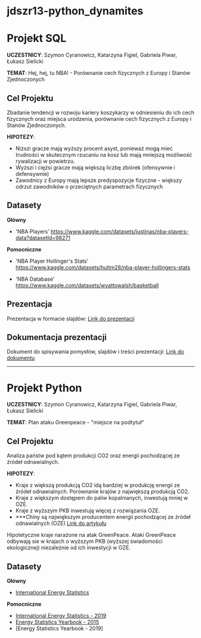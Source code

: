 # jdszr13-python_dynamites
# Projekt SQL
**UCZESTNICY**: Szymon Cyranowicz, Katarzyna Figiel, Gabriela Piwar, Łukasz Sielicki

**TEMAT**: Hej, hej, tu NBA! - Porównanie cech fizycznych z Europy i Stanów Zjednoczonych

## Cel Projektu
Zbadanie tendencji w rozwoju kariery koszykarzy w odniesieniu do ich cech fizycznych oraz miejsca urodzenia, porównanie cech fizycznych z Europy i Stanów Zjednoczonych.

**HIPOTEZY**: 
  - Niższi gracze mają wyższy procent asyst, ponieważ mogą mieć trudności w skutecznym rzucaniu na kosz lub mają mniejszą możliwość rywalizacji w powietrzu.
  - Wyższi i ciężsi gracze mają większą liczbę zbiórek (ofensywnie i defensywnie)
  - Zawodnicy z Europy mają lepsze predyspozycje fizyczne - większy odrzut zawodników o przeciętnych parametrach fizycznych

## Datasety
**Główny**

  - 'NBA Players' https://www.kaggle.com/datasets/justinas/nba-players-data?datasetId=98271

**Pomocniczne**

  - 'NBA Player Hollinger's Stats' https://www.kaggle.com/datasets/hultm28/nba-player-hollingers-stats

  - 'NBA Database' https://www.kaggle.com/datasets/wyattowalsh/basketball

## Prezentacja

Prezentacja w formacie slajdów: [Link do prezentacji](https://docs.google.com/presentation/d/18haXOzUGX7EVuSwPWLi3k-cLzG5JEvoMITiSCJNZJok/edit#slide=id.p)

## Dokumentacja prezentacji

Dokument do spisywania pomysłów, slajdów i treści prezentacji: [Link do dokumentu](https://docs.google.com/document/d/1bqCa5dLNBdcyiiTuMc9zM5dwnKP4KNmh5VOpTpz-lT4/edit)

---------------------------------------------------------------------------------------
# Projekt Python 
**UCZESTNICY**: Szymon Cyranowicz, Katarzyna Figiel, Gabriela Piwar, Łukasz Sielicki

**TEMAT**: Plan ataku Greenpeace - "miejsce na podtytuł"

## Cel Projektu
Analiza państw pod kątem produkcji CO2 oraz energii pochodzącej ze źródeł odnawialnych.

**HIPOTEZY**: 
- Kraje z większą produkcją CO2 idą bardziej w produkcję energii ze źródeł odnawialnych. Porównanie krajów z największą produkcją CO2.
- Kraje z większym dostępem do paliw kopalnianych, inwestują mniej w OZE.
- Kraje z wyższym PKB inwestują więcej z rozwiązania OZE.
- ***Chiny są największym producentem energii pochodzącej ze źródeł odnawialnych (OZE) [Link do artykułu](https://swiatoze.pl/chiny-sa-liderem-oze-chca-przewodzic-swiatu-liczby-zrobia-na-tobie-wrazenie/)

Hipotetyczne kraje narażone na atak GreenPeace.
Ataki GreenPeace odbywają sie w krajach o wyższym PKB (wyższej świadomości ekologicznej) niezależnie od ich inwestycji w OZE.

## Datasety

**Główny**

  - [International Energy Statistics](https://www.kaggle.com/datasets/unitednations/international-energy-statistics?resource=download&select=all_energy_statistics.csv)
    

**Pomocniczne**

  - [International Energy Statistics - 2019](https://www.kaggle.com/datasets/unitednations/international-energy-statistics?resource=download&select=all_energy_statistics.csv](https://unstats.un.org/unsd/energy/Energy-Questionnaire-Guidelines.pdf)https://unstats.un.org/unsd/energy/Energy-Questionnaire-Guidelines.pdf)
  - [Energy Statistics Yearbook - 2015](https://unstats.un.org/unsd/energystats/pubs/yearbook/documents/2015eyb.pdf)
  - [Energy Statistics Yearbook - 2019]
    

